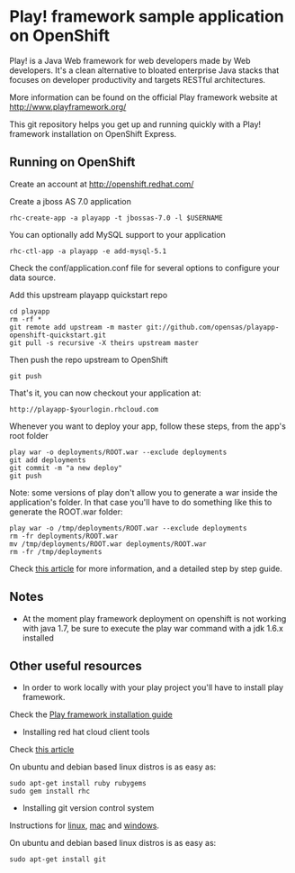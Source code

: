 Play! framework sample application on OpenShift
=========================

Play! is a Java Web framework for web developers made by Web developers. It's a clean alternative to bloated enterprise Java stacks that focuses on developer productivity and targets RESTful architectures.

More information can be found on the official Play framework website at http://www.playframework.org/

This git repository helps you get up and running quickly with a Play! framework installation on OpenShift Express. 

Running on OpenShift
--------------------

Create an account at http://openshift.redhat.com/

Create a jboss AS 7.0 application

	rhc-create-app -a playapp -t jbossas-7.0 -l $USERNAME

You can optionally add MySQL support to your application

	rhc-ctl-app -a playapp -e add-mysql-5.1

Check the conf/application.conf file for several options to configure your data source.

Add this upstream playapp quickstart repo

	cd playapp
	rm -rf *
	git remote add upstream -m master git://github.com/opensas/playapp-openshift-quickstart.git
	git pull -s recursive -X theirs upstream master

Then push the repo upstream to OpenShift

	git push

That's it, you can now checkout your application at:

	http://playapp-$yourlogin.rhcloud.com

Whenever you want to deploy your app, follow these steps, from the app's root folder

    play war -o deployments/ROOT.war --exclude deployments
    git add deployments
    git commit -m "a new deploy"
    git push


Note: some versions of play don't allow you to generate a war inside the application's folder. In that case you'll have to do something like this to generate the ROOT.war folder:

    play war -o /tmp/deployments/ROOT.war --exclude deployments
    rm -fr deployments/ROOT.war
    mv /tmp/deployments/ROOT.war deployments/ROOT.war
    rm -fr /tmp/deployments

Check [this article](https://github.com/opensas/play-demo/wiki/Step-12.5---deploy-to-openshift) for more information, and a detailed step by step guide.

Notes
-----

- At the moment play framework deployment on openshift is not working with java 1.7, be sure to execute the play war command with a jdk 1.6.x installed


Other useful resources
----------------------

- In order to work locally with your play project you'll have to install play framework.

Check the [Play framework installation guide](http://www.playframework.org/documentation/latest/install)

- Installing red hat cloud client tools

Check [this article](https://www.redhat.com/openshift/community/kb/kb-e1000/installing-openshift-express-client-tools-on-non-rpm-based-systems)

On ubuntu and debian based linux distros is as easy as:

    sudo apt-get install ruby rubygems
    sudo gem install rhc

- Installing git version control system

Instructions for [linux](http://help.github.com/linux-set-up-git/), [mac](http://help.github.com/mac-set-up-git) and [windows](http://help.github.com/win-set-up-git/).


On ubuntu and debian based linux distros is as easy as:

    sudo apt-get install git
